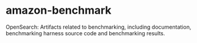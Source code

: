 # amazon-benchmark
OpenSearch: Artifacts related to benchmarking, including documentation, benchmarking harness source code and benchmarking results.
